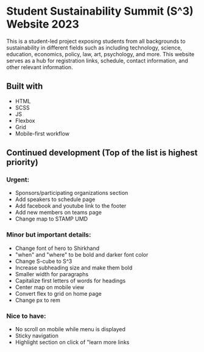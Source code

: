 # Student Sustainability Summit (S^3) Website 2023

This is a student-led project exposing students from all backgrounds to sustainability in different fields such as including technology, science, education, economics, policy, law, art, psychology, and more. This website serves as a hub for registration links, schedule, contact information, and other relevant information.

## Built with
- HTML
- SCSS
- JS
- Flexbox
- Grid
- Mobile-first workflow

## Continued development (Top of the list is highest priority)

### Urgent:
- Sponsors/participating organizations section
- Add speakers to schedule page
- Add facebook and youtube link to the footer
- Add new members on teams page
- Change map to STAMP UMD

### Minor but important details:
- Change font of hero to Shirkhand
- "when" and "where" to be bold and darker font color
- Change S-cube to S^3
- Increase subheading size and make them bold
- Smaller width for paragraphs
- Capitalize first letters of words for headings
- Center map on mobile view
- Convert flex to grid on home page
- Change px to rem

### Nice to have:
- No scroll on mobile while menu is displayed
- Sticky navigation
- Highlight section on click of "learn more links


